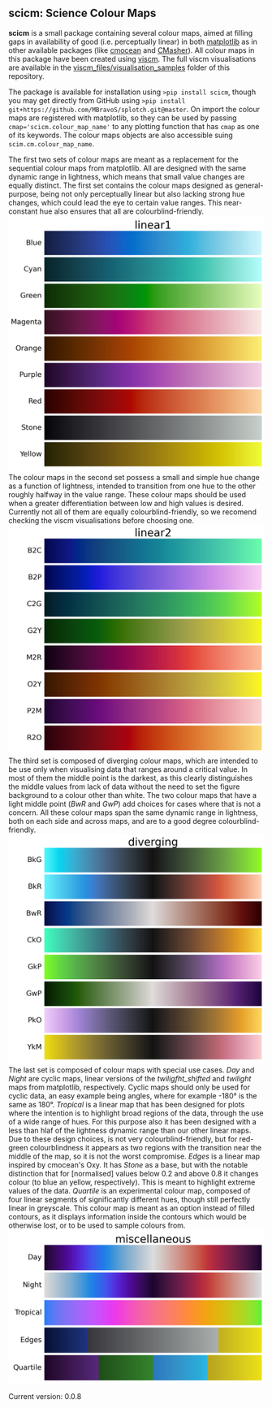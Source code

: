 ## scicm: Science Colour Maps

**scicm** is a small package containing several colour maps, aimed at filling gaps in availability of good (i.e. perceptually linear) in both [matplotlib](https://matplotlib.org/stable/tutorials/colors/colormaps.html) as in other available packages (like [cmocean](https://github.com/matplotlib/cmocean) and [CMasher](https://github.com/1313e/CMasher)). All colour maps in this package have been created using [viscm](https://github.com/matplotlib/viscm). The full viscm visualisations are available in the [viscm_files/visualisation_samples](https://github.com/MBravoS/scicm/tree/master/viscm_files/visualisation_samples) folder of this repository.

The package is available for installation using `>pip install scicm`, though you may get directly from GitHub using `>pip install git+https://github.com/MBravoS/splotch.git@master`. On import the colour maps are registered with matplotlib, so they can be used by passing `cmap='scicm.colour_map_name'` to any plotting function that has `cmap` as one of its keywords. The colour maps objects are also accessible suing `scim.cm.colour_map_name`.

The first two sets of colour maps are meant as a replacement for the sequential colour maps from matplotlib. All are designed with the same dynamic range in lightness, which means that small value changes are equally distinct. The first set contains the colour maps designed as general-purpose, being not only perceptually linear but also lacking strong hue changes, which could lead the eye to certain value ranges. This near-constant hue also ensures that all are colourblind-friendly.
![cmaps0](/docs/scicm_linear1.png)
The colour maps in the second set possess a small and simple hue change as a function of lightness, intended to transition from one hue to the other roughly halfway in the value range. These colour maps should be used when a greater differentiation between low and high values is desired. Currently not all of them are equally colourblind-friendly, so we recomend checking the viscm visualisations before choosing one.
![cmaps1](/docs/scicm_linear2.png)
The third set is composed of diverging colour maps, which are intended to be use only when visualising data that ranges around a critical value. In most of them the middle point is the darkest, as this clearly distinguishes the middle values from lack of data without the need to set the figure background to a colour other than white. The two colour maps that have a light middle point (*BwR* and *GwP*) add choices for cases where that is not a concern. All these colour maps span the same dynamic range in lightness, both on each side and across maps, and are to a good degree colourblind-friendly.
![cmaps2](/docs/scicm_diverging.png)
The last set is composed of colour maps with special use cases. *Day* and *Night* are cyclic maps, linear versions of the *twiligfht_shifted* and *twilight* maps from matplotlib, respectively. Cyclic maps should only be used for cyclic data, an easy example being angles, where for example -180° is the same as 180°. *Tropical* is a linear map that has been designed for plots where the intention is to highlight broad regions of the data, through the use of a wide range of hues. For this purpose also it has been designed with a less than hlaf of the lightness dynamic range than our other linear maps. Due to these design choices, is not very colourblind-friendly, but for red-green colourblindness it appears as two regions with the transition near the middle of the map, so it is not the worst compromise. *Edges* is a linear map inspired by cmocean's Oxy. It has *Stone* as a base, but with the notable distinction that for \[normalised\] values below 0.2 and above 0.8 it changes colour (to blue an yellow, respectively). This is meant to highlight extreme values of the data. *Quartile* is an experimental colour map, composed of four linear segments of significantly different hues, though still perfectly linear in greyscale. This colour map is meant as an option instead of filled contours, as it displays information inside the contours which would be otherwise lost, or to be used to sample colours from.
![cmaps3](/docs/scicm_miscellaneous.png)

Current version: 0.0.8
